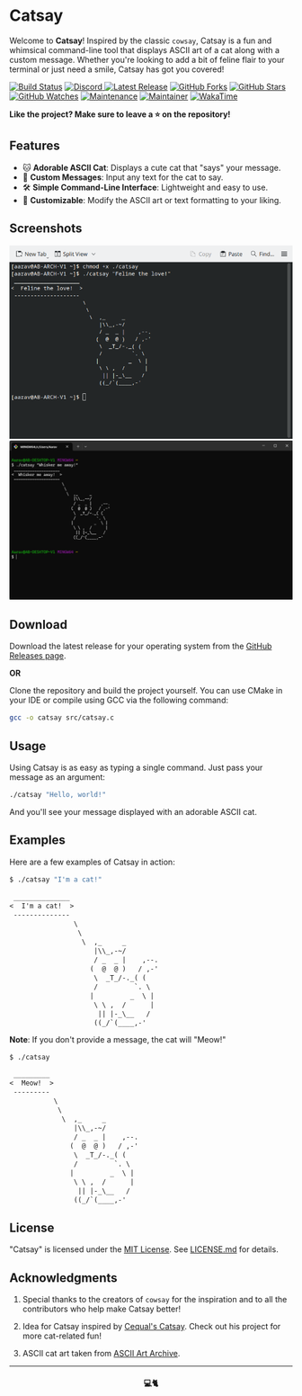 # Catsay

Welcome to **Catsay**! Inspired by the classic `cowsay`, Catsay is a fun and whimsical command-line tool that displays
ASCII art of a cat along with a custom message. Whether you're looking to add a bit of feline flair to your terminal or
just need a smile, Catsay has got you covered!

[ ![Build Status](https://github.com/Altiran/catsay/actions/workflows/main.yml/badge.svg "Build Status")](https://github.com/Altiran/catsay)
[ ![Discord](https://canary.discordapp.com/api/guilds/729950513352933386/widget.png) ](https://discord.gg/jsSGFeR)
[ ![Latest Release](https://img.shields.io/badge/Latest%20Release-v1.0.0-orange)](https://github.com/Altiran/catsay/releases/tag/v1.0.0)
[ ![GitHub Forks](https://img.shields.io/github/forks/Altiran/catsay.svg)](https://github.com/Altiran/catsay/fork)
[ ![GitHub Stars](https://img.shields.io/github/stars/Altiran/catsay.svg)](https://github.com/Altiran/catsay/stargazers)
[ ![GitHub Watches](https://img.shields.io/github/watchers/Altiran/catsay.svg)](https://github.com/Altiran/catsay/watchers)
[ ![Maintenance](https://img.shields.io/badge/Maintained%3F-yes-green.svg)](https://github.com/Altiran/catsay/graphs/commit-activity)
[ ![Maintainer](https://img.shields.io/badge/Maintainer-Altiran_Studios-blue)](https://github.com/Altiran)
[ ![WakaTime](https://wakatime.com/badge/github/Altiran/catsay.svg)](https://wakatime.com/badge/github/Altiran/catsay)

**Like the project? Make sure to leave a ⭐ on the repository!**

## Features

- 🐱 **Adorable ASCII Cat**: Displays a cute cat that "says" your message.
- 💬 **Custom Messages**: Input any text for the cat to say.
- 🛠️ **Simple Command-Line Interface**: Lightweight and easy to use.
- 🎨 **Customizable**: Modify the ASCII art or text formatting to your liking.

## Screenshots

![Catsay Linux Screenshot](https://raw.githubusercontent.com/Altiran/catsay/main/screenshots/linux.png)
![Catsay Windows Screenshot](https://raw.githubusercontent.com/Altiran/catsay/main/screenshots/win.png)

## Download

Download the latest release for your operating system from
the [GitHub Releases page](https://github.com/Altiran/catsay/releases).

**OR**

Clone the repository and build the project yourself.
You can use CMake in your IDE or compile using GCC via the following command:

```bash
gcc -o catsay src/catsay.c
```

## Usage

Using Catsay is as easy as typing a single command. Just pass your message as an argument:

```bash
./catsay "Hello, world!"
```

And you'll see your message displayed with an adorable ASCII cat.

## Examples

Here are a few examples of Catsay in action:

```bash
$ ./catsay "I'm a cat!"
```

```
 ______________
<  I'm a cat!  >
 --------------
                \
                 \
                  \  ,_     _
                     |\\_,-~/
                     / _  _ |    ,--.
                    (  @  @ )   / ,-'
                     \  _T_/-._( (
                     /         `. \
                    |         _  \ |
                     \ \ ,  /      |
                      || |-_\__   /
                     ((_/`(____,-'
```

**Note**: If you don't provide a message, the cat will "Meow!"

```bash
$ ./catsay
```

```
 _________
<  Meow!  >
 ---------
           \
            \
             \  ,_     _
                |\\_,-~/
                / _  _ |    ,--.
               (  @  @ )   / ,-'
                \  _T_/-._( (
                /         `. \
               |         _  \ |
                \ \ ,  /      |
                 || |-_\__   /
                ((_/`(____,-'
```

## License

"Catsay" is licensed under the [MIT License](https://en.wikipedia.org/wiki/MIT_License).
See [LICENSE.md](https://github.com/Altiran/catsay/blob/main/LICENSE.md) for details.

## Acknowledgments

1. Special thanks to the creators of `cowsay` for the inspiration and to all the contributors who help make Catsay
   better!

2. Idea for Catsay inspired by [Cequal's Catsay](https://github.com/Cequallium/Catsay).
   Check out his project for more cat-related fun!

3. ASCII cat art taken from [ASCII Art Archive](https://www.asciiart.eu/animals/cats).

---
<h4 align="center">💻🐈</h4>

<!-- MADE WITH ❤️ BY ALTIRAN -->

